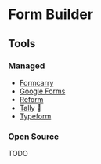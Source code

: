 # Form Builder

## Tools

### Managed

- [Formcarry](https://formcarry.com)
- [Google Forms](https://docs.google.com/forms)
- [Reform](https://reform.app)
- [Tally](/tally.md) 🌟
- [Typeform](https://typeform.com)

### Open Source

<!--
https://github.com/alibaba/formily
https://github.com/formzillion/formzillion.com
-->

TODO
